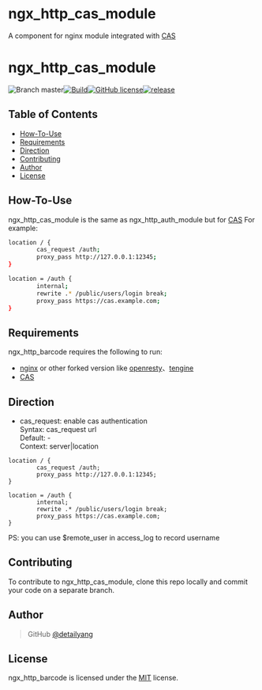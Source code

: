 [CAS]: https://github.com/cas-x/cas-server
# ngx_http_cas_module
A component for nginx module integrated with [CAS]


# ngx_http_cas_module
![Branch master](https://img.shields.io/badge/branch-master-brightgreen.svg?style=flat-square)[![Build](https://api.travis-ci.org/detailyang/cas-nginx_http_auth_module.svg)](https://travis-ci.org/detailyang/cas-nginx_http_auth_module)[![GitHub license](https://img.shields.io/badge/license-MIT-blue.svg)](https://raw.githubusercontent.com/detailyang/cas-nginx_http_auth_module/master/LICENSE)[![release](https://img.shields.io/github/release/detailyang/cas-nginx_http_auth_module.svg)](https://github.com/detailyang/cas-nginx_http_auth_module/releases)


Table of Contents
-----------------
* [How-To-Use](#how-to-use)
* [Requirements](#requirements)
* [Direction](#direction)
* [Contributing](#contributing)
* [Author](#author)
* [License](#license)


How-To-Use
----------------

ngx_http_cas_module is the same as ngx_http_auth_module but for [CAS]
For example:

```bash
location / {
        cas_request /auth;
        proxy_pass http://127.0.0.1:12345;
}

location = /auth {
        internal;
        rewrite .* /public/users/login break;
        proxy_pass https://cas.example.com;
}
```

Requirements
------------

ngx_http_barcode requires the following to run:

 * [nginx](http://nginx.org/) or other forked version like [openresty](http://openresty.org/)、[tengine](http://tengine.taobao.org/)
 * [CAS](https://github.com/detailyang/cas-server)

Direction
------------

* cas_request: enable cas authentication        
Syntax:     cas_request url       
Default:    -         
Context:    server|location         

```
location / {
        cas_request /auth;
        proxy_pass http://127.0.0.1:12345;
}

location = /auth {
        internal;
        rewrite .* /public/users/login break;
        proxy_pass https://cas.example.com;
}
```
PS: you can use $remote_user in access_log to record username

Contributing
------------

To contribute to ngx_http_cas_module, clone this repo locally and commit your code on a separate branch.


Author
------

> GitHub [@detailyang](https://github.com/detailyang)


License
-------
ngx_http_barcode is licensed under the [MIT] license.

[MIT]: https://github.com/detailyang/ybw/blob/master/licenses/MIT
